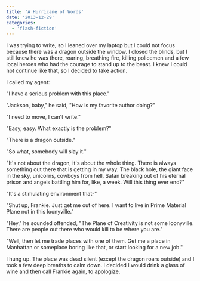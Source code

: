 ```yaml
---
title: 'A Hurricane of Words'
date: '2013-12-29'
categories:
  - 'flash-fiction'
---
```


I was trying to write, so I leaned over my laptop but I could not focus because
there was a dragon outside the window. I closed the blinds, but I still knew he
was there, roaring, breathing fire, killing policemen and a few local heroes who
had the courage to stand up to the beast. I knew I could not continue like that,
so I decided to take action.

<!-- truncate -->


I called my agent:

"I have a serious problem with this place."

"Jackson, baby," he said, "How is my favorite author doing?"

"I need to move, I can't write."

"Easy, easy. What exactly is the problem?"

"There is a dragon outside."

"So what, somebody will slay it."

"It's not about the dragon, it's about the whole thing. There is always
something out there that is getting in my way. The black hole, the giant face in
the sky, unicorns, cowboys from hell, Satan breaking out of his eternal prison
and angels battling him for, like, a week. Will this thing ever end?"

"It's a stimulating environment that-"

"Shut up, Frankie. Just get me out of here. I want to live in Prime Material
Plane not in this loonyville."

"Hey," he sounded offended, "The Plane of Creativity is not some loonyville.
There are people out there who would kill to be where you are."

"Well, then let me trade places with one of them. Get me a place in Manhattan or
someplace boring like that, or start looking for a new job."

I hung up. The place was dead silent (except the dragon roars outside) and I
took a few deep breaths to calm down. I decided I would drink a glass of wine
and then call Frankie again, to apologize.

